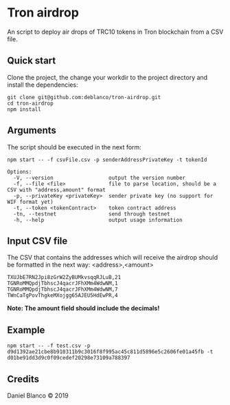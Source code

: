 # Tron airdrop

An script to deploy air drops of TRC10 tokens in Tron blockchain from a CSV file.

## Quick start

Clone the project, the change your workdir to the project directory and install the dependencies:

```
git clone git@github.com:deblanco/tron-airdrop.git
cd tron-airdrop
npm install
```

## Arguments

The script should be executed in the next form:

```
npm start -- -f csvFile.csv -p senderAddressPrivateKey -t tokenId
```

```
Options:
  -V, --version                  output the version number
  -f, --file <file>              file to parse location, should be a CSV with "address,amount" format
  -p, --privateKey <privateKey>  sender private key (no support for WIF format yet)
  -t, --token <tokenContract>    token contract address
  -tn, --testnet                 send through testnet
  -h, --help                     output usage information
```

## Input CSV file

The CSV that contains the addresses which will receive the airdrop should be formatted in the next way: \<address>,\<amount>

```csv
TXUJbE7RN2Jpi8zGrW2ZyBUMkvsqqRJLuB,21
TGNRoMMQpdjTbhscJ4qacrJFhXMm4WdwNM,1
TGNRoMMQpdjTbhscJ4qacrJFhXMm4WdwNM,7
TWnCaTgPovThgkeMXojgg65AJEU5HdEwPR,4
```

**Note: The amount field should include the decimals!**

## Example

```
npm start -- -f test.csv -p d9d1392ae21cbe8b910311b9c3016f8f995ac45c811d5896e5c2606fe01a45fb -t d01be91dd3d9c0f09cedef20298e73109a788397
```

## Credits

Daniel Blanco &copy; 2019
